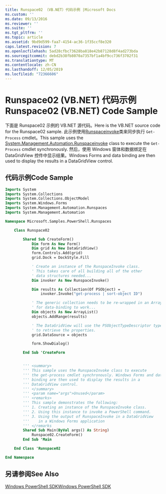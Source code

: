 ```yaml
---
title: Runspace02 （VB.NET）代码示例 |Microsoft Docs
ms.custom: ''
ms.date: 09/13/2016
ms.reviewer: ''
ms.suite: ''
ms.tgt_pltfrm: ''
ms.topic: article
ms.assetid: 9bd9d599-faa7-4154-ac36-1f35ccf8e320
caps.latest.revision: 7
ms.openlocfilehash: 5ad28cfbc73628ba818e42b87128d8f4ad273bda
ms.sourcegitcommit: debd2b38fb8070a7357bf1a4bf9cc736f3702f31
ms.translationtype: MT
ms.contentlocale: zh-CN
ms.lasthandoff: 12/05/2019
ms.locfileid: "72366606"
---
```

# <a name="runspace02-vbnet-code-sample"></a><span data-ttu-id="4b811-102">Runspace02 (VB.NET) 代码示例</span><span class="sxs-lookup"><span data-stu-id="4b811-102">Runspace02 (VB.NET) Code Sample</span></span>

<span data-ttu-id="4b811-103">下面是 Runspace02 示例的 VB.NET 源代码。</span><span class="sxs-lookup"><span data-stu-id="4b811-103">Here is the VB.NET source code for the Runspace02 sample.</span></span> <span data-ttu-id="4b811-104">此示例使用[Runspaceinvoke](/dotnet/api/System.Management.Automation.RunspaceInvoke)类来同步执行 `Get-Process` cmdlet。</span><span class="sxs-lookup"><span data-stu-id="4b811-104">This sample uses the [System.Management.Automation.Runspaceinvoke](/dotnet/api/System.Management.Automation.RunspaceInvoke) class to execute the `Get-Process` cmdlet synchronously.</span></span> <span data-ttu-id="4b811-105">然后，使用 Windows 窗体和数据绑定在 DataGridView 控件中显示结果。</span><span class="sxs-lookup"><span data-stu-id="4b811-105">Windows Forms and data binding are then used to display the results in a DataGridView control.</span></span>

## <a name="code-sample"></a><span data-ttu-id="4b811-106">代码示例</span><span class="sxs-lookup"><span data-stu-id="4b811-106">Code Sample</span></span>

```vb
Imports System
Imports System.Collections
Imports System.Collections.ObjectModel
Imports System.Windows.Forms
Imports System.Management.Automation.Runspaces
Imports System.Management.Automation

Namespace Microsoft.Samples.PowerShell.Runspaces

    Class Runspace02

        Shared Sub CreateForm()
            Dim form As New Form()
            Dim grid As New DataGridView()
            form.Controls.Add(grid)
            grid.Dock = DockStyle.Fill

            ' Create an instance of the RunspaceInvoke class.
            ' This takes care of all building all of the other
            ' data structures needed...
            Dim invoker As New RunspaceInvoke()

            Dim results As Collection(Of PSObject) = _
                invoker.Invoke("get-process | sort-object ID")

            ' The generic collection needs to be re-wrapped in an ArrayList
            ' for data-binding to work...
            Dim objects As New ArrayList()
            objects.AddRange(results)

            ' The DataGridView will use the PSObjectTypeDescriptor type
            ' to retrieve the properties.
            grid.DataSource = objects

            form.ShowDialog()

        End Sub 'CreateForm


        ''' <summary>
        ''' This sample uses the RunspaceInvoke class to execute
        ''' the get-process cmdlet synchronously. Windows Forms and data
        ''' binding are then used to display the results in a
        ''' DataGridView control.
        ''' </summary>
        ''' <param name="args">Unused</param>
        ''' <remarks>
        ''' This sample demonstrates the following:
        ''' 1. Creating an instance of the RunspaceInvoke class.
        ''' 2. Using this instance to invoke a PowerShell command.
        ''' 3. Using the output of RunspaceInvoke in a DataGridView
        '''    in a Windows Forms application
        ''' </remarks
        Shared Sub Main(ByVal args() As String)
            Runspace02.CreateForm()
        End Sub 'Main

    End Class 'Runspace02

End Namespace
```

<!-- TODO!!!: [!code-csharp[Runspace02.vb](../../powershell-sdk-samples/SDK-2.0/vb/Runspace02/Runspace02.vb#L09-L68 "Runspace02.vb")] -->

## <a name="see-also"></a><span data-ttu-id="4b811-107">另请参阅</span><span class="sxs-lookup"><span data-stu-id="4b811-107">See Also</span></span>

[<span data-ttu-id="4b811-108">Windows PowerShell SDK</span><span class="sxs-lookup"><span data-stu-id="4b811-108">Windows PowerShell SDK</span></span>](../windows-powershell-reference.md)